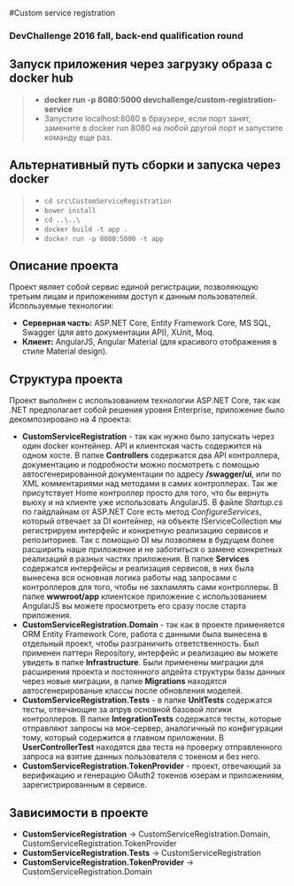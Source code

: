#Custom service registration
### DevChallenge 2016 fall, back-end qualification round

## Запуск приложения через загрузку образа с docker hub
> - **docker run -p 8080:5000 devchallenge/custom-registration-service**
> - Запустите localhost:8080 в браузере, если порт занят, замените в docker run 8080 на любой другой порт и запустите команду еще раз.

## Альтернативный путь сборки и запуска через docker
> - `cd src\CustomServiceRegistration`
> - `bower install`
> - `cd ..\..\`
> - `docker build -t app .`
> - `docker run -p 8080:5000 -t app`

## Описание проекта
Проект являет собой сервис единой регистрации, позволяющую третьим лицам и приложениям доступ к данным пользователей.
Используемые технологии:
- **Серверная часть:** ASP.NET Core, Entity Framework Core, MS SQL, Swagger (для авто документации API), XUnit, Moq.
- **Клиент:** AngularJS, Angular Material (для красивого отображения в стиле Material design).


## Структура проекта
Проект выполнен с использованием технологии ASP.NET Core, так как .NET предполагает собой решения уровня Enterprise, приложение было декомпозировано на 4 проекта:
- **CustomServiceRegistration** - так как нужно было запускать через один docker контейнер. API и клиентская часть содержится на одном хосте. В папке **Controllers** содержатся два API контроллера, документацию и подробности можно посмотреть с помощью автосгенерированной документации по адресу **/swagger/ui**, или по XML комментариями над методами в самих контроллерах. Так же присутствует Home контроллер просто для того, что бы вернуть вьюху и на клиенте уже использовать AngularJS. В файле *Startup.cs* по гайдлайнам от ASP.NET Core есть метод *ConfigureServices*, который отвечает за DI контейнер, на объекте IServiceCollection мы регистрируем интерфейс и конкретную реализацию сервисов и репозиториев. Так с помощью DI мы позволяем в будущем более расширить наше приложение и не заботиться о замене конкретных реализаций в разных частях приложения. В папке **Services** содержатся интерфейсы и реализация сервисов, в них была вынесена вся основная логика работы над запросами с контроллеров для того, чтобы не захламлять сами контроллеры. В папке **wwwroot/app** клиентское приложение с использованием AngularJS вы можете просмотреть его сразу после старта приложения.
- **CustomServiceRegistration.Domain** - так как в проекте применяется ORM Entity Framework Core, работа с данными была вынесена в отдельный проект, чтобы разграничить ответственность. Был применен паттерн Repository, интерфейс и реализацию вы можете увидеть в папке **Infrastructure**. Были применены миграции для расширения проекта и постоянного апдейта структуры базы данных через новые миграции, в папке **Migrations** находятся автосгенерированые классы после обновления моделей.
- **CustomServiceRegistration.Tests** - в папке **UnitTests** содержатся тесты, отвечающие за апрув основной базовой логики контроллеров. В папке **IntegrationTests** содержатся тесты, которые отправляют запросы на мок-сервер, аналогичный по конфигурации тому, который содержится в главном приложении. В **UserControllerTest** находятся два теста на проверку отправленного запроса на взятие данных пользователя с токеном и без него.
- **CustomServiceRegistration.TokenProvider** - проект, отвечающий за верификацию и генерацию OAuth2 токенов юзерам и приложениям, зарегистрированным в сервисе.

## Зависимости в проекте
- **CustomServiceRegistration** -> CustomServiceRegistration.Domain, CustomServiceRegistration.TokenProvider
- **CustomServiceRegistration.Tests** ->  CustomServiceRegistration
- **CustomServiceRegistration.TokenProvider** -> CustomServiceRegistration.Domain
